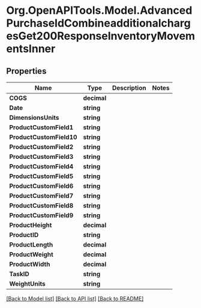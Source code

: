 # Org.OpenAPITools.Model.AdvancedPurchaseIdCombineadditionalchargesGet200ResponseInventoryMovementsInner

## Properties

Name | Type | Description | Notes
------------ | ------------- | ------------- | -------------
**COGS** | **decimal** |  | 
**Date** | **string** |  | 
**DimensionsUnits** | **string** |  | 
**ProductCustomField1** | **string** |  | 
**ProductCustomField10** | **string** |  | 
**ProductCustomField2** | **string** |  | 
**ProductCustomField3** | **string** |  | 
**ProductCustomField4** | **string** |  | 
**ProductCustomField5** | **string** |  | 
**ProductCustomField6** | **string** |  | 
**ProductCustomField7** | **string** |  | 
**ProductCustomField8** | **string** |  | 
**ProductCustomField9** | **string** |  | 
**ProductHeight** | **decimal** |  | 
**ProductID** | **string** |  | 
**ProductLength** | **decimal** |  | 
**ProductWeight** | **decimal** |  | 
**ProductWidth** | **decimal** |  | 
**TaskID** | **string** |  | 
**WeightUnits** | **string** |  | 

[[Back to Model list]](../README.md#documentation-for-models) [[Back to API list]](../README.md#documentation-for-api-endpoints) [[Back to README]](../README.md)

